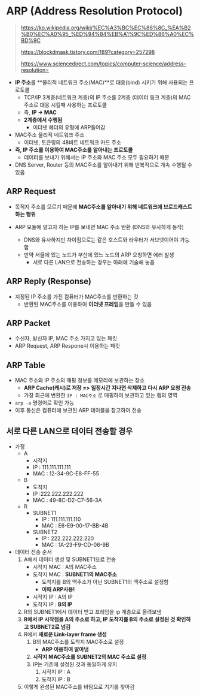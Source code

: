 # ARP (Address Resolution Protocol)

> https://ko.wikipedia.org/wiki/%EC%A3%BC%EC%86%8C_%EA%B2%B0%EC%A0%95_%ED%94%84%EB%A1%9C%ED%86%A0%EC%BD%9C
>
> https://blockdmask.tistory.com/189?category=257298
>
> https://www.sciencedirect.com/topics/computer-science/address-resolution=

- **IP 주소**를 **물리적 네트워크 주소(MAC)**로 대응(bind) 시키기 위해 사용되는 프로토콜
  - TCP/IP 3계층(네트워크 계층)의 IP 주소를 2계층 (데이터 링크 계층)의 MAC 주소로 대응 시킬때 사용하는 프로토콜
  - 즉, **IP -> MAC**
  - **2계층에서 수행됨**
    - 이더넷 헤더의 유형에 ARP들어감
- MAC주소 물리적 네트워크 주소
  - 이더넷, 토큰링의 48비트 네트워크 카드 주소
- **즉, IP 주소를 이용하여 MAC주소를 알아내는 프로토콜**
    - 데이터를 보내기 위해서는 IP 주소와 MAC 주소 모두 필요하기 때문
- DNS Server, Router 등의 MAC주소를 알아내기 위해 반복적으로 계속 수행될 수 있음



## ARP Request

- 목적지 주소를 모르기 때문에 **MAC주소를 알아내기 위해 네트워크에 브로드캐스트 하는 행위**

- ARP 모듈에 알고자 하는 IP를 보내면 MAC 주소 반환 (DNS와 유사하게 동작)
  - DNS와 유사하지만 차이점으로는 같은 호스트와 라우터가 서브넷이어야 가능함
  - 만약 서울에 있는 노드가 부산에 있느 노드의 ARP 요청하면 에러 발생
    - 서로 다른 LAN으로 전송하는 경우는 아래에 기술해 놓음



## ARP Reply (Response)

- 지정된 IP 주소를 가진 컴퓨터가 MAC주소를 반환하는 것
  - 반환된 MAC주소를 이용하여 **이더넷 프레임**을 만들 수 있음



## ARP Packet

- 수신자, 발신자 IP, MAC 주소 가지고 있는 패킷
- ARP Request, ARP Respone시 이용하는 패킷 



## ARP Table

- MAC 주소와 IP 주소의 매핑 정보를 메모리에 보관하는 장소
  - **ARP Cache(캐시)로 저장 => 일정시간 지나면 삭제하고 다시 ARP 요청 전송**
  - 가장 최근에 변환한 `IP : MAC주소` 로 매핑하여 보관하고 있는 램의 영역
- `arp -a` 명령어로 확인 가능
- 이후 통신은 컴퓨터에 보관된 ARP 테이블을 참고하여 전송



## 서로 다른 LAN으로 데이터 전송할 경우

- 가정
  - A
    - 시작지 
    - IP : 111.111.111.111
    - MAC : 12-34-9C-E8-FF-55
  - B
    - 도착지
    - IP :222.222.222.222
    - MAC : 49-8C-D2-C7-56-3A
  - R
    - SUBNET1
      - IP : 111.111.111.110
      - MAC : E6-E9-00-17-BB-4B
    - SUBNET2
      - IP : 222.222.222.220
      - MAC : 1A-23-F9-CD-06-9B
- 데이터 전송 순서
  1. A에서 데이터 생성 및 SUBNET1으로 전송
     - 시작지 MAC : A의 MAC주소
     - 도착지 MAC : **SUBNET1의 MAC주소**
       - 도착지를 B의 맥주소가 아닌 SUBNET1의 맥주소로 설정함
       - **이때 ARP사용!**
     - 시작지 IP : A의 IP
     - 도착지 IP : **B의 IP**
  2. R의 SUBNET1에서 데이터 받고 프레임을 ip 계층으로 올려보냄
  3. **R에서 IP 시작점을 A의 주소로 하고, IP 도착지를 B의 주소로 설정된 것 확인하고 SUBNET2로 넘김**
  4. R에서 **새로운 Link-layer frame 생성**
     1. B의 MAC주소를 도착지 MAC주소로 설정
        - **ARP 이용하여 알아냄**
     2. **시작지 MAC주소를 SUBNET2의 MAC 주소로 설정**
     3. IP는 기존에 설정된 것과 동일하게 유지
        1. 시작지 IP : A
        2. 도착지 IP : B
  5. 이렇게 완성된 MAC주소를 바탕으로 기기를 찾아감